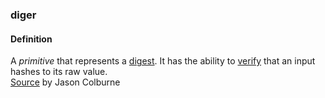 ### diger

<h4>Definition</h4><p>A <em>primitive</em> that represents a <a href="digest">digest</a>. It has the ability to <a href="verify">verify</a> that an input hashes to its raw value.<br><a href="https://github.com/WebOfTrust/cesride#terminology">Source</a> by Jason Colburne</p>